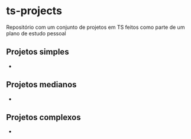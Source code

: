 # ts-projects

Repositório com um conjunto de projetos em TS feitos como parte de um plano de estudo pessoal

## Projetos simples

-

## Projetos medianos

-

## Projetos complexos

-
